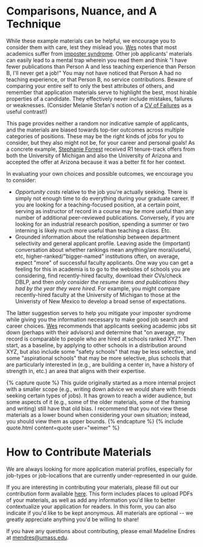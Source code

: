 # Comparisons, Nuance, and A Technique

While these example materials can be helpful, we encourage you to consider them
with care, lest they mislead you. [Wes](/grad-job-guide/about#authors) notes
that most academics suffer from [imposter
syndrome](https://en.wikipedia.org/wiki/Impostor_syndrome). Other job
applicants' materials can easily lead to a mental trap wherein you read them and
think "I have fewer publications than Person A and less teaching experience than
Person B, I'll never get a job!" You may not have noticed that Person A had no
teaching experience, or that Person B, no service contributions. Beware of
comparing your entire self to only the best attributes of others, and remember
that application materials serve to highlight the best, most hirable properties
of a candidate. They effectively never include mistakes, failures or
weaknesses. (Consider Melanie Stefan's notion of a [CV of
Failures](https://www.nature.com/articles/nj7322-467a) as a useful contrast!)

This page provides neither a random nor indicative sample of applicants, and the
materials are biased towards top-tier outcomes across multiple categories of
positions. These may be the right kinds of jobs for you to consider, but they
also might not be, for your career and personal goals! As a concrete example, <a
href="https://en.wikipedia.org/wiki/Stephanie_Forrest">Stephanie Forrest</a>
received R1 tenure-track offers from both the University of Michigan and also
the University of Arizona and accepted the offer at Arizona because it was a
better fit for her context.

In evaluating your own choices and possible outcomes, we encourage you to
consider:
-  _Opportunity costs_ relative to the job you're actually seeking. 
There is simply not enough time to do everything during your
graduate career. If you are looking for a
teaching-focused position, at a certain point, serving as instructor of record
in a course may be more useful than any number of additional peer-reviewed
publications. Conversely, if you are looking for an industrial research
position, spending a summer or two interning is likely much more useful than
teaching a class. Etc.
- Grounded information about the relationship between department selectivity and general
applicant profile. Leaving aside the
(important) conversation about whether rankings mean anything/are moral/useful,
etc, higher-ranked/"bigger-named" institutions often, on average, expect "more" of
successful faculty applicants. 
One way you can get a feeling for this in academia is to go to the
websites of schools you are considering, find recently-hired
faculty, download their CVs/check DBLP, and then _only consider the resume
items and publications they had by the year they were hired_. For example, you
might compare recently-hired faculty at the University of Michigan to
those at the Univeristy of New Mexico to develop a broad sense
of expectations.

The latter suggestion serves to help you mitigate your imposter syndrome while
giving you the information necessary to make good job search and career choices.
[Wes](/grad-job-guide/about#authors) recommends that applicants seeking
academic jobs sit down (perhaps with their advisors) and determine that "on
average, my record is comparable to people who are hired at schools ranked
XYZ".  Then start, as a baseline, by applying to other schools in a
distribution around XYZ, but also include some "safety schools" that may be less
selective, and some "aspirational schools" that may be more selective, plus
schools that are particularly interested in (e.g., are building a center in,
have a history of strength in, etc.) an area that aligns with their expertise.

{% capture quote %}
This guide originally started as a more internal project with a smaller scope
(e.g., writing down advice we would share with friends 
seeking certain types of jobs). It has grown to reach a wider
audience, but some aspects of it (e.g., some of the older materials, some of the
framing and writing) still have that old bias. I recommend that you 
not view these materials as
a lower bound when considering your own situation; instead, you should view them
as upper bounds.
{% endcapture %}
{% include quote.html content=quote user="weimer" %}

# How to Contribute Materials

We are always looking for more application material profiles, especially for job-types or job-locations that are currently under-represented in our guide.

If you are interesting in contributing your materials, please fill out our contribution form available [here](https://docs.google.com/forms/d/e/1FAIpQLSdLHwzuCsOcKHNBZBO9LGiWhVZPbcIE5-VpQ5hL8wQcFRAAMQ/viewform?usp=sf_link). This form includes places to upload PDFs of your materials, as well as add any information you'd like to better contextualize your application for readers. In this form, you can also indicate if you'd like to be kept anonymous. All materials are optional -- we greatly appreciate anything you'd be willing to share!

If you have any questions about contributing, please email Madeline Endres at <mendres@umass.edu>.
